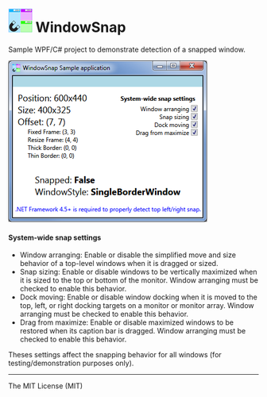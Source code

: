 
![WindowSnap][logo] **WindowSnap**
=======

Sample WPF/C# project to demonstrate detection of a snapped window.

![Sample application preview](https://github.com/spinico/WindowSnap/blob/master/Images/demo.png?raw=true)

#### **System-wide snap settings**
 - Window arranging: Enable or disable the simplified move and size behavior of a top-level windows when it is dragged or sized.
 - Snap sizing: Enable or disable windows to be vertically maximized when it is sized to the top or bottom of the monitor. Window arranging must be checked to enable this behavior.
 - Dock moving: Enable or disable window docking when it is moved to the top, left, or right docking targets on a monitor or monitor array. Window arranging must be checked to enable this behavior.
 - Drag from maximize: Enable or disable maximized windows to be restored when its caption bar is dragged. Window arranging must be checked to enable this behavior.
 
Theses settings affect the snapping behavior for all windows (for testing/demonstration purposes only).

----------
The MIT License (MIT)


[logo]: https://github.com/spinico/WindowSnap/blob/master/Images/logo.png?raw=true "WindowSnap"